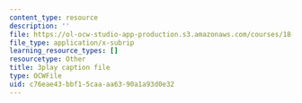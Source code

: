```yaml
---
content_type: resource
description: ''
file: https://ol-ocw-studio-app-production.s3.amazonaws.com/courses/18-065-matrix-methods-in-data-analysis-signal-processing-and-machine-learning-spring-2018/c76eae43bbf15caaaa6390a1a93d0e32_L3-WFKCW-tY.vtt
file_type: application/x-subrip
learning_resource_types: []
resourcetype: Other
title: 3play caption file
type: OCWFile
uid: c76eae43-bbf1-5caa-aa63-90a1a93d0e32
---
```

